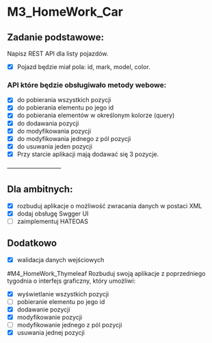 # M3_HomeWork_Car
## Zadanie podstawowe:
Napisz REST API dla listy pojazdów. 

- [x] Pojazd będzie miał pola: id, mark, model, color.

### API które będzie obsługiwało metody webowe:
- [x] do pobierania wszystkich pozycji
- [x] do pobierania elementu po jego id
- [x] do pobierania elementów w określonym kolorze (query)
- [x] do dodawania pozycji
- [x] do modyfikowania pozycji
- [x] do modyfikowania jednego z pól pozycji
- [x] do usuwania jeden pozycji
- [x] Przy starcie aplikacji mają dodawać się 3 pozycje.

—————————

## Dla ambitnych:

- [x] rozbuduj aplikacje o możliwość zwracania danych w postaci XML
- [x] dodaj obsługę Swgger UI
- [ ] zaimplementuj HATEOAS

## Dodatkowo
- [x] walidacja danych wejściowych

#M4_HomeWork_Thymeleaf
Rozbuduj swoją aplikacje z poprzedniego tygodnia o interfejs graficzny, który umożliwi:

- [x] wyświetlanie wszystkich pozycji
- [ ] pobieranie elementu po jego id
- [x] dodawanie pozycji
- [x] modyfikowanie pozycji
- [ ] modyfikowanie jednego z pól pozycji
- [x] usuwania jednej pozycji